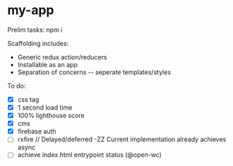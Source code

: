 # my-app
Prelim tasks:
  npm i

Scaffolding includes:
  * Generic redux action/reducers
  * Installable as an app
  * Separation of concerns -- seperate templates/styles

To do:
- [x] css tag
- [x] 1 second load time
- [x] 100% lighthouse score
- [x] cms
- [x] firebase auth
- [ ] rxfire // Delayed/deferred -ZZ Current implementation already achieves async
- [ ] achieve index.html entrypoint status (@open-wc)
